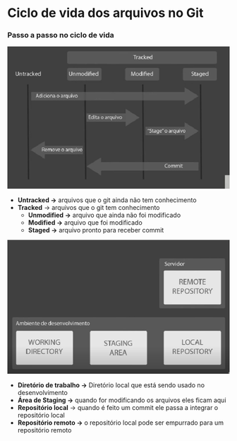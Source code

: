 # Ciclo de vida dos arquivos no Git

### Passo a passo no ciclo de vida

![Untitled](Ciclo%20de%20vida%20dos%20arquivos%20no%20Git%2029dfba874ad141c4a48670dcccdec9a4/Untitled.png)

- **Untracked →** arquivos que o git ainda não tem conhecimento
- **Tracked** → arquivos que o git tem conhecimento
    - **Unmodified →** arquivo que ainda não foi modificado
    - **Modified →** arquivo que foi modificado
    - **Staged →** arquivo pronto para receber commit
    

![Untitled](Ciclo%20de%20vida%20dos%20arquivos%20no%20Git%2029dfba874ad141c4a48670dcccdec9a4/Untitled%201.png)

- **Diretório de trabalho →** Diretório local que está sendo usado no desenvolvimento
- **Área de Staging →** quando for modificando os arquivos eles ficam aqui
- **Repositório local** → quando é feito um commit ele passa a integrar o repositório local
- **Repositório remoto →** o repositório local pode ser empurrado para um repositório remoto